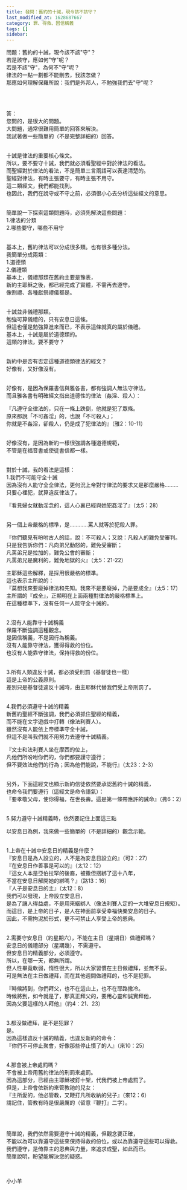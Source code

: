 ```yaml
---
title: 發問：舊約的十誡，現今該不該守？
last_modified_at: 1628687667
category: 罪、得救、因信稱義
tags: []
sidebar: 
---
```


<p>問題：舊約的十誡，現今該不該"守"？<br/>
若是該守，應如何"守"呢？<br/>
若是不該"守"，為何不"守"呢？<br/>
律法的一點一劃都不能刪去，我該怎做？<br/>
那應如何理解保羅所說：我們是外邦人，不勉強我們去"守"呢？</p>
<p> </p>
<p><br/>
答：<br/>
您問的，是很大的問題。<br/>
大問題，通常很難用簡單的回答來解決。<br/>
我試著做一些簡單的（不是完整詳細的）回答。</p>
<p><br/>
十誡是律法的重要核心條文。<br/>
所以，要不要守十誡，我們就必須看聖經中對於律法的看法。<br/>
而聖經對於律法的看法，不是簡單三言兩語可以表達清楚的。<br/>
聖經對律法，有時主張要守，有時主張不用守。<br/>
這二類經文，我們都能找到。<br/>
也因此，我們在說守或不守之前，必須很小心去分析這些經文的意思。</p>
<p><br/>
簡單說一下探索這類問題時，必須先解決這些問題：<br/>
1.律法的分類<br/>
2.哪些要守，哪些不用守</p>
<p><br/>
基本上，舊約律法可以分成很多類。也有很多種分法。<br/>
我簡單分成兩類：<br/>
1.道德類<br/>
2.儀禮類<br/>
基本上，儀禮那類在舊約主要是豫表，<br/>
新約主耶穌之後，都已經完成了實體，不需再去遵守。<br/>
像割禮、各種獻祭禮儀都是。</p>
<p><br/>
十誡並非儀禮那類。<br/>
勉強可算儀禮的，只有安息日這條。<br/>
但這也僅是勉強算進來而已，不表示這條就真的屬於儀禮。<br/>
基本上，十誡是屬於道德類的。<br/>
這類的律法，要不要守？</p>
<p><br/>
新約中是否有否定這種道德類律法的經文？<br/>
好像有，又好像沒有。</p>
<p><br/>
好像有，是因為保羅書信與雅各書，都有強調人無法守律法，<br/>
而且雅各書有明確經文指出道德性的律法（姦淫、殺人）：</p>
<p>『凡遵守全律法的，只在一條上跌倒，他就是犯了眾條。<br/>
原來那說「不可姦淫」的，也說「不可殺人」；<br/>
你就是不姦淫，卻殺人，仍是成了犯律法的』（雅2：10-11）</p>
<p><br/>
好像沒有，是因為新約一樣很強調各種道德規範，<br/>
不管是在福音書或使徒書信都一樣。</p>
<p><br/>
對於十誡，我的看法是這樣：<br/>
1.我們不可能守全十誡<br/>
因為沒有人能守全全律法，更何況上帝對守律法的要求又是那麼嚴格………<br/>
只要心裡犯，就算違反律法了。</p>
<p>『看見婦女就動淫念的，這人心裏已經與她犯姦淫了』（太5：28）</p>
<p><br/>
另一個上帝嚴格的標準，是…………罵人就等於犯殺人罪。</p>
<p>『你們聽見有吩咐古人的話，說：不可殺人；又說：凡殺人的難免受審判。<br/>
只是我告訴你們：凡向弟兄動怒的，難免受審斷；<br/>
凡罵弟兄是拉加的，難免公會的審斷；<br/>
凡罵弟兄是魔利的，難免地獄的火』（太5：21-22）</p>
<p>主耶穌這些解釋，是採用很嚴格的標準。<br/>
這也表示主所說的：<br/>
『莫想我來要廢掉律法和先知。我來不是要廢掉，乃是要成全』（太5：17）<br/>
主所謂的『成全』，正顯明在上面兩種對律法的嚴格標準上。<br/>
在這種標準下，沒有任何一人能守全十誡的。</p>
<p><br/>
2.沒有人能靠守十誡稱義<br/>
保羅不斷強調這種觀念。<br/>
是因信稱義，不是因行為稱義。<br/>
沒有人能靠守律法，獲得得救的份位。<br/>
也沒有人能靠守律法，保持得救的份位。</p>
<p><br/>
3.所有人類違反十誡，都必須受刑罰（基督徒也一樣）<br/>
這是上帝的公義原則。<br/>
差別只是基督徒違反十誡時，由主耶穌代替我們受上帝刑罰了。</p>
<p><br/>
4.我們必須遵守十誡的精義<br/>
新舊約聖經不斷強調，我們必須抓住聖經的精義，<br/>
而不能在文字遊戲中打轉（像法利賽人）。<br/>
雖然沒有人能依上帝標準守全十誡，<br/>
但這不是叫我們就不用努力去遵守十誡精義。</p>
<p>『文士和法利賽人坐在摩西的位上，<br/>
凡他們所吩咐你們的，你們都要謹守遵行；<br/>
但不要效法他們的行為；因為他們能說，不能行』（太23：2-3）</p>
<p><br/>
另外，下面這經文也顯示新約信徒依然要承認舊約十誡的精義，<br/>
也命令我們要遵行（這經文是命令語氣）：<br/>
『要孝敬父母，使你得福，在世長壽。這是第一條帶應許的誡命』（弗6：2）</p>
<p><br/>
5.努力遵守十誡精義時，依然要記住上面這三點</p>
<p>以安息日為例，我來做一些簡單的（不是詳細的）觀念示範。</p>
<p><br/>
1.上帝在十誡中安息日的精義是什麼？<br/>
『安息日是為人設立的，人不是為安息日設立的』（可2：27）<br/>
『在安息日作善事是可以的』（太12：12）<br/>
『這女人本是亞伯拉罕的後裔，被撒但捆綁了這十八年，<br/>
不當在安息日解開她的綁嗎？』（路13：16）<br/>
『人子是安息日的主』（太12：8）<br/>
我們可以發現，上帝設立安息日，<br/>
是為了讓人得益處，不是用來綑綁人（像法利賽人定的一大堆安息日規矩）。<br/>
而這日，是上帝的日子，是人在神面前享受幸福快樂安息的日子。<br/>
因此，不需拘泥於形式，更不可禁止人享受上帝的恩典。</p>
<p><br/>
2.需要守安息日（約星期六），不能在主日（星期日）做禮拜嗎？<br/>
安息日的儀禮部分（星期幾），不需遵守。<br/>
但安息日的精義部分，必須遵守。<br/>
所以，在哪一天，都無所謂。<br/>
但人性畢竟軟弱，惰性很大，所以大家習慣在主日做禮拜，並無不妥。<br/>
可是無法在主日做禮拜，而在其他週間做禮拜的，也不是犯罪。</p>
<p>『時候將到，你們拜父，也不在這山上，也不在耶路撒冷。<br/>
時候將到，如今就是了，那真正拜父的，要用心靈和誠實拜他，<br/>
因為父要這樣的人拜他』（約4：21、23）</p>
<p><br/>
3.都沒做禮拜，是不是犯罪？<br/>
是。<br/>
因為這樣違反十誡的精義，也違反新約的命令：<br/>
『你們不可停止聚會，好像那些停止慣了的人』（來10：25）</p>
<p><br/>
4.那會被上帝處罰嗎？<br/>
不會被上帝用舊約律法的刑罰來處罰。<br/>
因為這部分，已經由主耶穌被釘十架，代我們被上帝處罰了。<br/>
但是，上帝會依新約來管教祂的兒女：<br/>
『主所愛的，他必管教，又鞭打凡所收納的兒子』（來12：6）<br/>
請記住，管教有時是很嚴厲的（留意『鞭打』二字）。</p>
<p> </p>
<p><br/>
簡單說，我們依然需要遵守十誡的精義，但觀念要正確，<br/>
不能以為可以靠遵守這些來保持得救的份位，或以為靠遵守這些可以得救。<br/>
我們遵守，是倚靠主的恩典與力量，來追求成聖，如此而已。<br/>
簡單說明，盼望能解決您的疑惑。</p>
<p> </p>
<p>小小羊</p>
<p> </p>
<p> </p>
